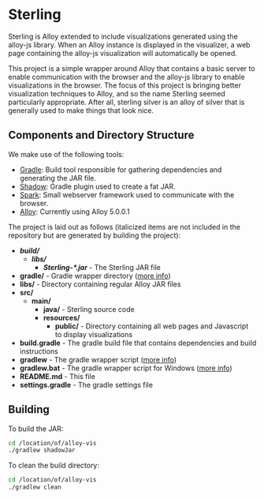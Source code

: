 # Sterling

Sterling is Alloy extended to include visualizations generated using the alloy-js library. When an Alloy instance is displayed in the visualizer, a web page containing the alloy-js visualization will automatically be opened.

This project is a simple wrapper around Alloy that contains a basic server to enable communication with the browser and the alloy-js library to enable visualizations in the browser.  The focus of this project is bringing better visualization techniques to Alloy, and so the name Sterling seemed particularly appropriate. After all, sterling silver is an alloy of silver that is generally used to make things that look nice.

## Components and Directory Structure

We make use of the following tools:
* [Gradle](https://gradle.org/): Build tool responsible for gathering dependencies and generating the JAR file.
* [Shadow](https://github.com/johnrengelman/shadow): Gradle plugin used to create a fat JAR.
* [Spark](http://sparkjava.com/): Small webserver framework used to communicate with the browser.
* [Alloy](https://github.com/AlloyTools/org.alloytools.alloy): Currently using Alloy 5.0.0.1

The project is laid out as follows (italicized items are not included in the repository but are generated by building the project):

* _**build/**_
  * _**libs/**_
    * _**Sterling-\*.jar**_ - The Sterling JAR file
* **gradle/** - Gradle wrapper directory ([more info](https://medium.com/@bherbst/understanding-the-gradle-wrapper-a62f35662ab7))
* **libs/** - Directory containing regular Alloy JAR files
* **src/**
  * **main/**
    * **java/** - Sterling source code
    * **resources/**
      * **public/** - Directory containing all web pages and Javascript to display visualizations
* **build.gradle** - The gradle build file that contains dependencies and build instructions
* **gradlew** - The gradle wrapper script ([more info](https://medium.com/@bherbst/understanding-the-gradle-wrapper-a62f35662ab7))
* **gradlew.bat** - The gradle wrapper script for Windows ([more info](https://medium.com/@bherbst/understanding-the-gradle-wrapper-a62f35662ab7))
* **README.md** - This file
* **settings.gradle** - The gradle settings file

## Building

To build the JAR:

```bash
cd /location/of/alloy-vis
./gradlew shadowJar
```

To clean the build directory:
```bash
cd /location/of/alloy-vis
./gradlew clean
```

